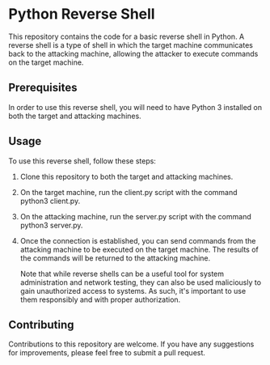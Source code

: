 
# Python Reverse Shell

This repository contains the code for a basic reverse shell in Python. A reverse shell is a type of shell in which the target machine communicates back to the attacking machine, allowing the attacker to execute commands on the target machine.

## Prerequisites
In order to use this reverse shell, you will need to have Python 3 installed on both the target and attacking machines.


## Usage

To use this reverse shell, follow these steps:

1. Clone this repository to both the target and attacking machines.
2. On the target machine, run the client.py script with the command python3 client.py.
3. On the attacking machine, run the server.py script with the command python3 server.py.
4. Once the connection is established, you can send commands from the attacking machine to be executed on the target machine. The results of the commands will be returned to the attacking machine.

    Note that while reverse shells can be a useful tool for system administration and network testing, they can also be used maliciously to gain unauthorized access to systems. As such, it's important to use them responsibly and with proper authorization.


## Contributing

Contributions to this repository are welcome. If you have any suggestions for improvements, please feel free to submit a pull request.

